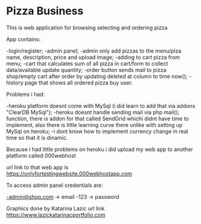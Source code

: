 # Pizza Business 

This is web application for browsing selecting and ordering pizza

App contains:

-login/register;
-admin panel;
-admin only add pizzas to the menu/piza name, description, price and upload image;
-adding to cart pizza from menu;
-cart that calculates sum of all pizza in cart/form to collect data/available update quantity;
-order button sends mail to pizza shop/empty cart after order by updating deleted at column to time now();
-history page that shows all ordered pizza buy user.

Problems i had:

-heroku platform doesnt come with MySql (i did learn to add that via addons "ClearDB MySql");
-heroku doesnt handle sending mail via php mail(); function, there is addon for that called SendGrid whichi didnt have time to implement, also there is little learning curve there unlike with setting up MySql on heroku;
-i dont know how to implement currency change in real time so that it is dinamic.

Because i had little problems on heroku i did upload my web app to another platform called 000webhost

url link to that web app is https://onlyfortestingwebsite.000webhostapp.com

To access admin panel credentials are:

-admin@shop.com -> email
-123 -> password

Graphics done by Katarina Lazic url link https://www.lazickatarinacportfolio.com    


